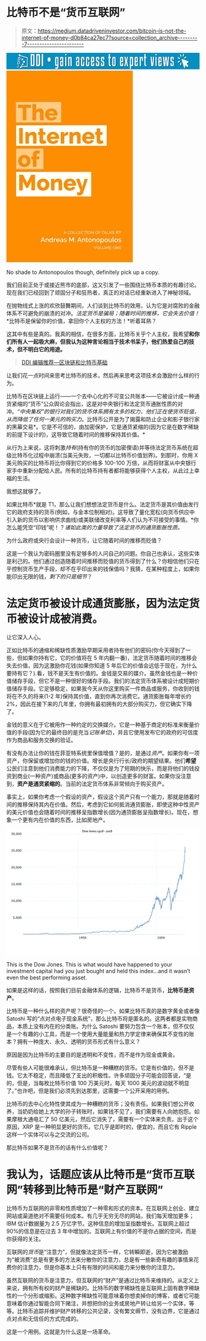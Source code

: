 # 比特币不是“货币互联网”

> 原文：<https://medium.datadriveninvestor.com/bitcoin-is-not-the-internet-of-money-d0b84ca27ec7?source=collection_archive---------7----------------------->

[![](img/b786a52f766492fe969af2d39ac0bbb4.png)](http://www.track.datadriveninvestor.com/1B9E)![](img/1ab5866551868dca572a408871f4147b.png)

No shade to Antonopoulos though, definitely pick up a copy.

我们目前正处于或接近熊市的底部，这又引发了一些围绕比特币本质的有趣讨论。现在我们已经回到了顽固分子和狂热者，真正的对话已经重新进入了神秘领域。

在抛物线式上涨的欢欣鼓舞期间，人们谈到比特币的效用，认为它是对腐败的金融体系不可避免的崩溃的对冲。*法定货币是骗局；随着时间的推移，它会失去价值！* *比特币是保留你的价值，拿回你个人主权的方法！*听着耳熟？

这其中有些是真的。我真的相信，在很多方面，比特币关乎个人主权，我希望**和你们所有人一起吸大麻，但我认为这种言论相当于技术书呆子，他们热爱自己的技术，但不明白它的用途。**

> [DDI 编辑推荐—区块链和比特币基础](http://go.datadriveninvestor.com/bcfundamental)

让我们花一点时间来思考比特币的技术，然后再来思考这项技术会激励什么样的行为。

比特币在区块链上运行——一个去中心化的不可变公共账本——它被设计成一种通货紧缩的“货币”公众舆论会指出，这是对中央银行和法定货币通胀性质的对冲。*“中央集权”的银行对我们的货币体系拥有太多的权力，他们正在使货币贬值，从而降低了任何一美元的购买力*。比特币公开是为了揭露和防止企业和影子银行家的黑幕交易*。它是不可信的，由加密保护，它是通货紧缩的(因为它是在数字稀缺的前提下设计的)，这导致它随着时间的推移保持其价值。*

从行为上来说，这将刺激*持有*(持有你的货币的加密俚语)并等待法定货币系统在超级比特币化过程中崩溃(当美元失败，一切都以比特币价值划界)。到那时，你用 X 美元购买的比特币将比你得到它的价格多 100-100 万倍，从而将财富从中央银行家手中重新分配给人民。所有的比特币持有者都将能够获得个人主权，从此过上幸福的生活。

我想这就够了。

如果比特币*就是 T1，那么让我们想想法定货币是什么。法定货币是其价值由发行它的政府支持的货币(例如，与金本位制相对)。这导致了量化宽松(向货币供应中引入新的货币以影响供求曲线)或美联储改变利率等人们认为不可接受的事情。*你怎么能凭空“印钱”呢！？*诸如此类的力量导致了法定货币的通货膨胀性质。*

为什么政府或央行会设计一种货币，让它随着时间的推移而贬值？

这是一个我认为密码圈里没有足够多的人问自己的问题。你自己也承认，这些实体是利己的。他们通过创造随着时间推移而贬值的货币得到了什么？你相信他们只在乎控制货币生产手段，却不在乎印出来的钱保值吗？我猜，在某种程度上，如果你能印出无限的钱，*剩下的只是细节*？

# 法定货币被设计成通货膨胀，因为法定货币被设计成被消费。

让它深入人心。

正如比特币的通缩和稀缺性质激励早期采用者持有他们的密码(你今天得到了一些，但如果你持有它，它的价值将在 5 年内翻一番)，法定货币随着时间的推移会失去价值，因为这激励你花钱(如果你知道 5 年后它的价值会远低于现在，为什么要持有它？).看，钱不是天生有价值的。金钱是交易的媒介。虽然金钱也是一种价值储存手段，但它不是一种很好的储存手段。我们的法定货币体系被设计成短期价值储存手段。它足够稳定，如果我今天从你这里购买一件商品或服务，你收到的钱将在不久的将来(1-2 年)保持其价值，直到你再次消费它。通货膨胀每年增长约 2%，因此在接下来的几年里，你拥有最初拥有的大部分购买力，但它确实下降了。

金钱的意义在于它被用作一种约定的交换媒介。它是一种基于商定的标准来衡量价值的手段(因为它的最终目的是充当*记账单位*)，并且它使用发布它的政府的可信度作为商品和服务交换的验证。

有没有办法让你的钱在菲亚特系统里保值增值？是的，是通过*资产*。如果你有一项资产，你保留或增加你的钱的价值。增长是央行行长/政府的期望结果。他们**希望**公民们注意到他们消费能力的下降，不仅仅是为了短期的快乐，而是将他们的钱投资到商业(一种资产)或商品(更多的资产)中，以创造更多的财富。如果你没注意到，**资产是通货紧缩的**。当前的法定货币体系非常倾向于购买资产。

事实上，如果你考虑一个假设的资产，假设这个资产只有一个能力，那就是随着时间的推移保持其内在价值。然后，考虑到它如何抵消通货膨胀，即使这种中性资产的美元价值也会随着时间的推移呈指数增长(因为通货膨胀呈指数增长)。现在，想象一个更有内在价值的东西，比如房地产。

![](img/8308f75b7f28bf63264ac2af8d8d001e.png)

This is the Dow Jones. This is what would have happened to your investment capital had you just bought and held this index…and it wasn’t even the best performing asset.

如果是这样的话，按照我们目前金融体系的逻辑，比特币不是货币，**比特币是资产**。

比特币是一种什么样的资产呢？很奇怪的一个。如果比特币真的是数字黄金或者像 Satoshi 写的“点对点电子现金系统”，那么比特币将是匿名的。这两者都是实物商品，本质上没有内在的分类账。为什么 Satoshi 要努力包含一个账本，但不仅仅是一个有趣的小工具，而是一个使用大量能量和热力学定律来确保其不变性的账本？拥有一种庞大、永久、透明的货币形式有什么意义？

原因是因为比特币的主要目的是透明和不变性，而不是作为现金或黄金。

尽管有些人可能很难承认，但比特币是一种糟糕的货币。它是有价值的，但不是钱。它太不稳定，而且降低了支出的积极性。许多顽固分子可能会回答说，“是的，但是，当每枚比特币价值 100 万美元时，每天 1000 美元的波动就不明显了。”也许吧，但是我们必须先到达那里，这需要一个公开采用的用例。

比特币的去中心化特性使其成为一种糟糕的货币；没有责任。如果我们想公开收养，当奶奶给她上大学的孙子转账时，如果钱不见了，我们需要有人向她抱怨。如果摩根大通电汇了 50 亿美元，然后它消失了，需要有一个实体来负责。出于这个原因，XRP 是一种明显更好的货币。它几乎是即时的，便宜的，而且它有 Ripple 这样一个实体可以与之交流的公司。

那比特币如果不是货币的话有什么价值呢？

# 我认为，话题应该从比特币是“货币互联网”转移到比特币是“财产互联网”

比特币为互联网的非零和性质增加了一种零和形式的资本。在互联网上创业、建立网站或渠道绝对不需要任何成本。有几乎无穷无尽的网站，我们每天增加更多；IBM 估计数据量为 2.5 万亿字节。这种信息的增加呈指数增长。互联网上超过 90%的信息是在过去 3 年中增加的。互联网上有价值的不是你占据的空间，而是你获得的关注。

互联网的*货币*是“注意力”，但就像法定货币一样，它转瞬即逝，因为它被激励为“被消费”总是有更多的方法来分散你的注意力，总是有一些新奇有趣的事情来花费你的注意力，但是你基本上只有有限的时间和能力来分散你的注意力。

虽然互联网的货币是注意力，但互联网的“财产”是通过比特币来维持的。从定义上来说，拥有所有权的财产是稀缺的。比特币的数字稀缺性是互联网上固有数字稀缺性的一个分形或缩影。这种数字稀缺性可能意味着你想卖掉你的博客，或者它可能意味着你通过智能合同下赌注，并想把你的业务或房地产转让给另一个实体，等等。比特币追踪并维护财产转移的公共记录，没有繁文缛节，没有边界，它是通过点对点和无信任的方式完成的。

这是一个用例。这就是为什么这是一场革命。